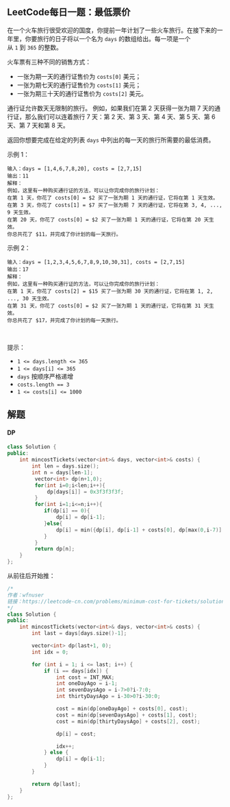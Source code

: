 ## LeetCode每日一题：最低票价

在一个火车旅行很受欢迎的国度，你提前一年计划了一些火车旅行。在接下来的一年里，你要旅行的日子将以一个名为 `days` 的数组给出。每一项是一个从 `1` 到 `365` 的整数。

火车票有三种不同的销售方式：

* 一张为期一天的通行证售价为 `costs[0]` 美元；
* 一张为期七天的通行证售价为 `costs[1]` 美元；
* 一张为期三十天的通行证售价为 `costs[2]` 美元。

通行证允许数天无限制的旅行。 例如，如果我们在第 2 天获得一张为期 7 天的通行证，那么我们可以连着旅行 7 天：第 2 天、第 3 天、第 4 天、第 5 天、第 6 天、第 7 天和第 8 天。

返回你想要完成在给定的列表 `days` 中列出的每一天的旅行所需要的最低消费。


示例 1：

    输入：days = [1,4,6,7,8,20], costs = [2,7,15]
    输出：11
    解释： 
    例如，这里有一种购买通行证的方法，可以让你完成你的旅行计划：
    在第 1 天，你花了 costs[0] = $2 买了一张为期 1 天的通行证，它将在第 1 天生效。
    在第 3 天，你花了 costs[1] = $7 买了一张为期 7 天的通行证，它将在第 3, 4, ..., 9 天生效。
    在第 20 天，你花了 costs[0] = $2 买了一张为期 1 天的通行证，它将在第 20 天生效。
    你总共花了 $11，并完成了你计划的每一天旅行。

示例 2：

    输入：days = [1,2,3,4,5,6,7,8,9,10,30,31], costs = [2,7,15]
    输出：17
    解释：
    例如，这里有一种购买通行证的方法，可以让你完成你的旅行计划： 
    在第 1 天，你花了 costs[2] = $15 买了一张为期 30 天的通行证，它将在第 1, 2, ..., 30 天生效。
    在第 31 天，你花了 costs[0] = $2 买了一张为期 1 天的通行证，它将在第 31 天生效。 
    你总共花了 $17，并完成了你计划的每一天旅行。
 

提示：

* `1 <= days.length <= 365`
* `1 <= days[i] <= 365`
* `days` 按顺序严格递增
* `costs.length == 3`
* `1 <= costs[i] <= 1000`


## 解题

#### DP

```c++
class Solution {
public:
    int mincostTickets(vector<int>& days, vector<int>& costs) {
        int len = days.size();
        int n = days[len-1];
         vector<int> dp(n+1,0);
         for(int i=0;i<len;i++){
             dp[days[i]] = 0x3f3f3f3f;
         }
         for(int i=1;i<=n;i++){
            if(dp[i] == 0){
                dp[i] = dp[i-1];
            }else{
                dp[i] = min({dp[i], dp[i-1] + costs[0], dp[max(0,i-7)] + costs[1], dp[max(0,i-30)] + costs[2]  });
            }
         }
         return dp[n];
    }
};
```

从前往后开始推：

```c++
/*
作者：wfnuser
链接：https://leetcode-cn.com/problems/minimum-cost-for-tickets/solution/cshi-jian-ji-bai-100-cong-qian-wang-hou-yi-wei-dp-/
*/
class Solution {
public:
    int mincostTickets(vector<int>& days, vector<int>& costs) {
        int last = days[days.size()-1];

        vector<int> dp(last+1, 0);
        int idx = 0;

        for (int i = 1; i <= last; i++) {
            if (i == days[idx]) {
                int cost = INT_MAX;
                int oneDayAgo = i-1;
                int sevenDaysAgo = i-7>0?i-7:0;
                int thirtyDaysAgo = i-30>0?i-30:0;

                cost = min(dp[oneDayAgo] + costs[0], cost);
                cost = min(dp[sevenDaysAgo] + costs[1], cost);
                cost = min(dp[thirtyDaysAgo] + costs[2], cost);

                dp[i] = cost;

                idx++;
            } else {
                dp[i] = dp[i-1];
            }
        }

        return dp[last];
    }
};
```

